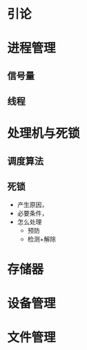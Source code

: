 # 引论

# 进程管理

## 信号量

## 线程

# 处理机与死锁

## 调度算法

## 死锁

- 产生原因，
- 必要条件，
- 怎么处理   
    - 预防
    - 检测+解除

# 存储器

# 设备管理

# 文件管理

